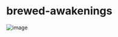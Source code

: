 # brewed-awakenings
![image](https://github.com/SeyunChung/brewed-awakenings/assets/119281933/2bc31f24-f50e-4f03-ae60-45d7fe918362)
